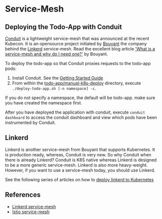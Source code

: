 # Service-Mesh #

## Deploying the Todo-App with Conduit ##

[Conduit](https://conduit.io/getting-started/) is a lightweight service-mesh that was announced at the recent Kubecon.  It is an opensource project initiated by [Bouyant](https://buoyant.io/) the company behind the [Linkerd](https://linkerd.io/) service-mesh.  Read the excellent blog article ['What is a service-mesh and why do I need one?'](https://buoyant.io/2017/04/25/whats-a-service-mesh-and-why-do-i-need-one/) by Bouyant.

To deploy the todo-app so that Conduit proxies requests to the todo-app pods:

1. Install Conduit.  See the [Getting Started Guide](https://conduit.io/getting-started/)
2. From within the [todo-app/manual-k8s-deploy](../todo-app/manual-k8s-deploy) directory, execute `./deploy-todo-app.sh [-n namespace] -c`.  

If you do not specify a namespace, the default will be todo-app.  make sure you have created the namespace first.

After you have deployed the application with conduit, execute `conduit dashboard` to access the conduit dashboard and view which pods have been instrumented by Conduit.

## Linkerd ##

Linkerd is another service-mesh from Bouyant that supports Kubernetes.  It is production ready, whereas, Conduit is very new.  So why Conduit when there is already Linkerd?  Conduit is K8S native whereas Linkerd is designed to be a more generic service-mesh.  Linkerd is also more heavy-weight.  However, if you want to use a service-mesh today, you should use Linkerd.

See the following series of articles on how to [deploy linkerd to Kubernetes](https://buoyant.io/2016/10/04/a-service-mesh-for-kubernetes-part-i-top-line-service-metrics/)
## References ##

- [Linkerd service-mesh](https://linkerd.io)
- [Istio service-mesh](https://istio.io/)
